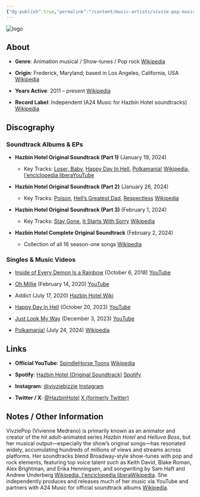```yaml
---
{"dg-publish":true,"permalink":"/content/music-artists/vivzie-pop-music/","tags":["#MusicArtist"],"noteIcon":"","created":"2025-04-28T16:45:25.436+02:00","updated":"2025-04-28T17:18:44.303+02:00"}
---
```



<img src="/img/MALOGO/VivziePop.png" alt="logo" class="round-img round-img-200">

## About

- **Genre**: Animation musical / Show-tunes / Pop rock [Wikipedia](https://en.wikipedia.org/wiki/Vivienne_Medrano?utm_source=chatgpt.com)
    
- **Origin**: Frederick, Maryland; based in Los Angeles, California, USA [Wikipedia](https://en.wikipedia.org/wiki/Vivienne_Medrano?utm_source=chatgpt.com)
    
- **Years Active**: 2011 – present [Wikipedia](https://en.wikipedia.org/wiki/Vivienne_Medrano?utm_source=chatgpt.com)
    
- **Record Label**: Independent (A24 Music for Hazbin Hotel soundtracks) [Wikipedia](https://en.wikipedia.org/wiki/Hazbin_Hotel_%28soundtrack%29?utm_source=chatgpt.com)
    

## Discography

### Soundtrack Albums & EPs

- **Hazbin Hotel Original Soundtrack (Part 1)** (January 19, 2024)
    
    - Key Tracks: [Loser, Baby](https://www.youtube.com/watch?v=OkgXkkX4dwk), [Happy Day In Hell](https://www.youtube.com/watch?v=yMQWoFZHvxs), [Polkamania!](https://www.youtube.com/watch?v=_) [Wikipedia, l'enciclopedia libera](https://it.wikipedia.org/wiki/Colonna_sonora_di_Hazbin_Hotel?utm_source=chatgpt.com)[YouTube](https://www.youtube.com/watch?pp=0gcJCdgAo7VqN5tD&v=yMQWoFZHvxs&utm_source=chatgpt.com)
        
- **Hazbin Hotel Original Soundtrack (Part 2)** (January 26, 2024)
    
    - Key Tracks: [Poison](https://www.youtube.com/watch?v=OkgXkkX4dwk), [Hell’s Greatest Dad](https://www.youtube.com/watch?v=_), [Respectless](https://www.youtube.com/watch?v=_) [Wikipedia](https://en.wikipedia.org/wiki/Hazbin_Hotel_%28soundtrack%29?utm_source=chatgpt.com)
        
- **Hazbin Hotel Original Soundtrack (Part 3)** (February 1, 2024)
    
    - Key Tracks: [Stay Gone](https://www.youtube.com/watch?v=_), [It Starts With Sorry](https://www.youtube.com/watch?v=_) [Wikipedia](https://en.wikipedia.org/wiki/Hazbin_Hotel_%28soundtrack%29?utm_source=chatgpt.com)
        
- **Hazbin Hotel Complete Original Soundtrack** (February 2, 2024)
    
    - Collection of all 16 season-one songs [Wikipedia](https://en.wikipedia.org/wiki/Hazbin_Hotel_%28soundtrack%29?utm_source=chatgpt.com)
        

### Singles & Music Videos

- [Inside of Every Demon Is a Rainbow](https://www.youtube.com/watch?v=ZWrM-eDxTas) (October 6, 2018) [YouTube](https://www.youtube.com/watch?v=ZWrM-eDxTas&utm_source=chatgpt.com)
    
- [Oh Millie](https://www.youtube.com/watch?v=xPJ-hFaQ4_0) (February 14, 2020) [YouTube](https://www.youtube.com/watch?v=xPJ-hFaQ4_0&utm_source=chatgpt.com)
    
- Addict (July 17, 2020) [Hazbin Hotel Wiki](https://hazbinhotel.fandom.com/wiki/ADDICT?utm_source=chatgpt.com)
    
- [Happy Day In Hell](https://www.youtube.com/watch?v=yMQWoFZHvxs) (October 20, 2023) [YouTube](https://www.youtube.com/watch?pp=0gcJCdgAo7VqN5tD&v=yMQWoFZHvxs&utm_source=chatgpt.com)
    
- [Just Look My Way](https://www.youtube.com/watch?v=yI3F4okmXiY) (December 3, 2023) [YouTube](https://www.youtube.com/watch?v=yI3F4okmXiY&utm_source=chatgpt.com)
    
- [Polkamania!](https://www.youtube.com/watch?v=_) (July 24, 2024) [Wikipedia](https://en.wikipedia.org/wiki/SpindleHorse?utm_source=chatgpt.com)
    

## Links

- **Official YouTube**: [SpindleHorse Toons](https://www.youtube.com/c/SpindleHorse) [Wikipedia](https://en.wikipedia.org/wiki/Vivienne_Medrano?utm_source=chatgpt.com)
    
- **Spotify**: [Hazbin Hotel (Original Soundtrack)](https://open.spotify.com/album/2EOqRNsJiNb7IFLktJBZpq) [Spotify](https://open.spotify.com/album/2EOqRNsJiNb7IFLktJBZpq?utm_source=chatgpt.com)
    
- **Instagram**: [@vivziebizzie](https://www.instagram.com/vivziebizzie/) [Instagram](https://www.instagram.com/vivziebizzie/?hl=en&utm_source=chatgpt.com)
    
- **Twitter / X**: [@HazbinHotel](https://twitter.com/hazbinhotel) [X (formerly Twitter)](https://twitter.com/hazbinhotel?utm_source=chatgpt.com)
    

## Notes / Other Information

VivziePop (Vivienne Medrano) is primarily known as an animator and creator of the hit adult-animated series _Hazbin Hotel_ and _Helluva Boss_, but her musical output—especially the show’s original songs—has resonated widely, accumulating hundreds of millions of views and streams across platforms. Her soundtracks blend Broadway-style show-tunes with pop and rock elements, featuring top voice talent such as Keith David, Blake Roman, Alex Brightman, and Erika Henningsen, and songwriting by Sam Haft and Andrew Underberg [Wikipedia, l'enciclopedia libera](https://it.wikipedia.org/wiki/Colonna_sonora_di_Hazbin_Hotel?utm_source=chatgpt.com)[Wikipedia](https://en.wikipedia.org/wiki/Hazbin_Hotel?utm_source=chatgpt.com). She independently produces and releases much of her music via YouTube and partners with A24 Music for official soundtrack albums [Wikipedia](https://en.wikipedia.org/wiki/Hazbin_Hotel_%28soundtrack%29?utm_source=chatgpt.com).
